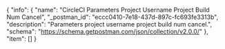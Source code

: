 {
  "info": {
    "name": "CircleCI Parameters Project Username Project Build Num Cancel",
    "_postman_id": "eccc0410-7e18-437d-897c-fc693fe3313b",
    "description": "Parameters project username project build num cancel.",
    "schema": "https://schema.getpostman.com/json/collection/v2.0.0/"
  },
  "item": []
}
